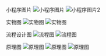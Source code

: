小程序图片
![小程序图片](./images/wxapp.jpg)
![小程序图片2](./images/wxapp2.jpg)

实物图
![实物图](./images/%E5%AE%9E%E7%89%A9%E4%BF%AF%E8%A7%86%E5%9B%BE.jpg)
![实物图](./images/%E5%AE%9E%E7%89%A9%E6%AD%A3%E8%A7%86%E5%9B%BE.jpg)

流程设计图
![流程图](./images/%E5%BE%AE%E4%BF%A1%E5%B0%8F%E7%A8%8B%E5%BA%8F%E6%B5%81%E7%A8%8B%E5%9B%BE.png)
![流程图](./images//%E5%8D%95%E7%89%87%E6%9C%BA%E7%A8%8B%E5%BA%8F%E6%B5%81%E7%A8%8B%E5%9B%BE.png)

原理图
![原理图](./images/%E7%A1%AC%E4%BB%B6%E7%94%B5%E8%B7%AF%E5%9B%BE.png)
![原理图](./images/%E8%B6%85%E5%A3%B0%E6%B3%A2%E6%B5%8B%E9%87%8F%E5%8E%9F%E7%90%86.png)
![原理图](./images/%E9%98%BF%E9%87%8C%E4%BA%91iot.png)
